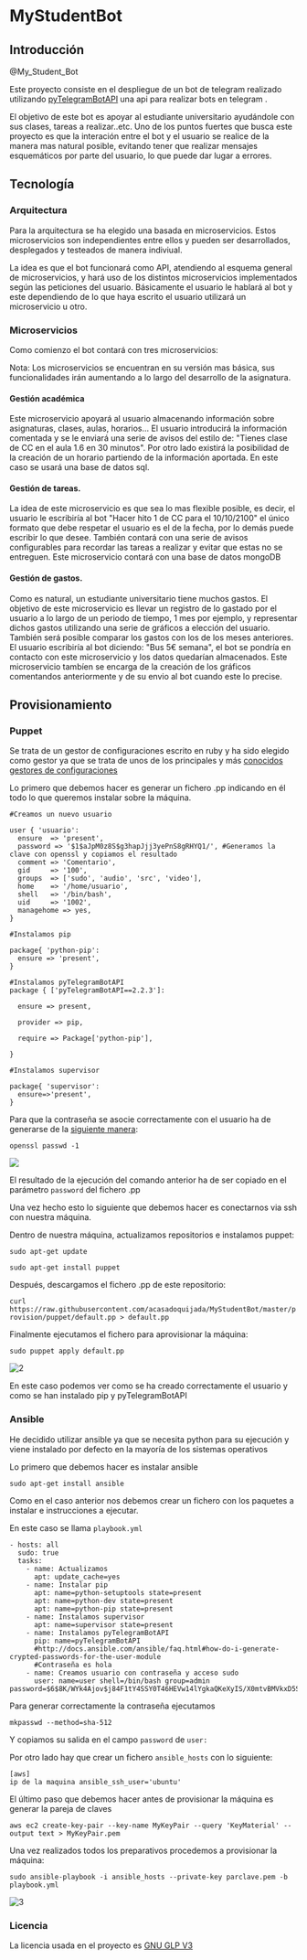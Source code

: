 # MyStudentBot

## Introducción

@My_Student_Bot

Este proyecto consiste en el despliegue de un bot de telegram realizado utilizando [pyTelegramBotAPI](https://github.com/eternnoir/pyTelegramBotAPI) una api para realizar bots en telegram .

El objetivo de este bot es apoyar al estudiante universitario ayudándole con sus clases, tareas a realizar..etc. Uno de los puntos fuertes que busca este proyecto es que la interación entre el bot y el usuario se realice de la manera mas natural posible, evitando tener que realizar mensajes esquemáticos por parte del usuario, lo que puede dar lugar a errores.


## Tecnología

### Arquitectura

Para la arquitectura se ha elegido una basada en microservicios. Estos microservicios son independientes entre ellos y pueden ser desarrollados, desplegados y testeados de manera indiviual.

La idea es que el bot funcionará como API, atendiendo al esquema general de microservicios, y hará uso de los distintos microservicios implementados según las peticiones del usuario. Básicamente el usuario le hablará al bot y este dependiendo de lo que haya escrito el usuario utilizará un microservicio u otro.


### Microservicios

Como comienzo el bot contará con tres microservicios:

Nota: Los microservicios se encuentran en su versión mas básica, sus funcionalidades irán aumentando a lo largo del desarrollo de la asignatura.

#### Gestión académica

Este microservicio apoyará al usuario almacenando información sobre asignaturas, clases, aulas, horarios... El usuario introducirá la información comentada y se le enviará una serie de avisos del estilo de: "Tienes clase de CC en el aula 1.6 en 30 minutos". Por otro lado existirá la posibilidad de la creación de un horario partiendo de la información aportada. En este caso se usará una base de datos sql.

#### Gestión de tareas.

La idea de este microservicio es que sea lo mas flexible posible, es decir, el usuario le escribiría al bot "Hacer hito 1 de CC para el 10/10/2100" el único formato que debe respetar el usuario es el de la fecha, por lo demás puede escribir lo que desee. También contará con una serie de avisos configurables para recordar las tareas a realizar y evitar que estas no se entreguen. Este microservicio contará con una base de datos mongoDB


#### Gestión de gastos.

Como es natural, un estudiante universitario tiene muchos gastos. El objetivo de este microservicio es llevar un registro de lo gastado por el usuario a lo largo de un periodo de tiempo, 1 mes por ejemplo, y representar dichos gastos utilizando una serie de gráficos a elección del usuario. También será posible comparar los gastos con los de los meses anteriores. El usuario escribiría al bot diciendo: "Bus 5€ semana", el bot se pondría en contacto con este microservicio y los datos quedarían almacenados. Este microservicio tambíen se encarga de la creación de los gráficos comentandos anteriormente y de su envio al bot cuando este lo precise.


## Provisionamiento

### Puppet

Se trata de un gestor de configuraciones escrito en ruby y ha sido elegido como gestor ya que se trata de unos de los principales y más [conocidos gestores de configuraciones](http://www.infoworld.com/article/2614204/data-center/puppet-or-chef--the-configuration-management-dilemma.html)

Lo primero que debemos hacer es generar un fichero .pp indicando en él todo lo que queremos instalar sobre la máquina.

~~~
#Creamos un nuevo usuario

user { 'usuario':
  ensure  => 'present',
  password => '$1$aJpM0z8S$g3hapJjj3yePnS8gRHYQ1/', #Generamos la clave con openssl y copiamos el resultado
  comment => 'Comentario',
  gid     => '100',
  groups  => ['sudo', 'audio', 'src', 'video'],
  home    => '/home/usuario',
  shell   => '/bin/bash',
  uid     => '1002',
  managehome => yes,
}

#Instalamos pip

package{ 'python-pip':
  ensure => 'present',
}

#Instalamos pyTelegramBotAPI
package { ['pyTelegramBotAPI==2.2.3']:

  ensure => present,

  provider => pip,

  require => Package['python-pip'],

}

#Instalamos supervisor

package{ 'supervisor':
  ensure=>'present',
}
~~~

Para que la contraseña se asocie correctamente con el usuario ha de generarse de la [siguiente manera](http://stackoverflow.com/questions/19114328/managing-a-user-password-for-linux-in-puppet):

~~~
openssl passwd -1
~~~


![](http://i64.tinypic.com/ou781v.png)

El resultado de la ejecución del comando anterior ha de ser copiado en el parámetro `password` del fichero .pp

Una vez hecho esto lo siguiente que debemos hacer es conectarnos via ssh con nuestra máquina.

Dentro de nuestra máquina, actualizamos repositorios e instalamos puppet:

`sudo apt-get update`
 
`sudo apt-get install puppet`


Después, descargamos el fichero .pp de este repositorio:

`curl https://raw.githubusercontent.com/acasadoquijada/MyStudentBot/master/provision/puppet/default.pp > default.pp`


Finalmente ejecutamos el fichero para aprovisionar la máquina:

`sudo puppet apply default.pp`


![2](http://i68.tinypic.com/2r6jy9u.png)

En este caso podemos ver como se ha creado correctamente el usuario y como se han instalado pip y pyTelegramBotAPI

### Ansible

He decidido utilizar ansible ya que se necesita python para su ejecución y viene instalado por defecto en la mayoría de los sistemas operativos

Lo primero que debemos hacer es instalar ansible

`sudo apt-get install ansible`

Como en el caso anterior nos debemos crear un fichero con los paquetes a instalar e instrucciones a ejecutar.

En este caso se llama `playbook.yml`

~~~
- hosts: all
  sudo: true
  tasks:
    - name: Actualizamos
      apt: update_cache=yes
    - name: Instalar pip
      apt: name=python-setuptools state=present
      apt: name=python-dev state=present 
      apt: name=python-pip state=present
    - name: Instalamos supervisor
      apt: name=supervisor state=present
    - name: Instalamos pyTelegramBotAPI
      pip: name=pyTelegramBotAPI
      #http://docs.ansible.com/ansible/faq.html#how-do-i-generate-crypted-passwords-for-the-user-module
      #Contraseña es hola
    - name: Creamos usuario con contraseña y acceso sudo
      user: name=user shell=/bin/bash group=admin password=$6$8K/WYk4Ajov$j84F1tY4SSY0T46HEVw14lYgkaQKeXyIS/X0mtvBMVkxD5SRtcVuwGJ2Lbot2nh5DK/ZMsxrajHJANo1j.uc6.
~~~

Para generar correctamente la contraseña ejecutamos

`mkpasswd --method=sha-512`

Y copiamos su salida en el campo `password` de `user:`

Por otro lado hay que crear un fichero `ansible_hosts` con lo siguiente:

~~~
[aws]
ip de la maquina ansible_ssh_user='ubuntu'
~~~

El último paso que debemos hacer antes de provisionar la máquina es generar la pareja de claves

`aws ec2 create-key-pair --key-name MyKeyPair --query 'KeyMaterial' --output text > MyKeyPair.pem`

Una vez realizados todos los preparativos procedemos a provisionar la máquina:

`sudo ansible-playbook -i ansible_hosts --private-key parclave.pem -b playbook.yml`

![3](http://i63.tinypic.com/9um2ol.png)






### Licencia

La licencia usada en el proyecto es [GNU GLP V3](https://github.com/acasadoquijada/MyStudentBot/blob/master/LICENSE)







